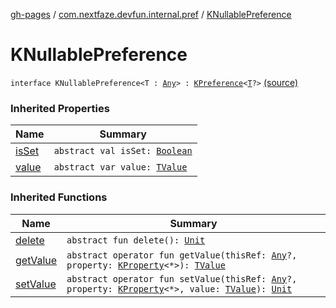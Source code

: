 [gh-pages](../index.md) / [com.nextfaze.devfun.internal.pref](index.md) / [KNullablePreference](./-k-nullable-preference.md)

# KNullablePreference

`interface KNullablePreference<T : `[`Any`](https://kotlinlang.org/api/latest/jvm/stdlib/kotlin/-any/index.html)`> : `[`KPreference`](-k-preference/index.md)`<`[`T`](-k-nullable-preference.md#T)`?>` [(source)](https://github.com/NextFaze/dev-fun/tree/master/devfun-internal/src/main/java/com/nextfaze/devfun/internal/pref/SharedPreferences.kt#L24)

### Inherited Properties

| Name | Summary |
|---|---|
| [isSet](-k-preference/is-set.md) | `abstract val isSet: `[`Boolean`](https://kotlinlang.org/api/latest/jvm/stdlib/kotlin/-boolean/index.html) |
| [value](-k-preference/value.md) | `abstract var value: `[`TValue`](-k-preference/index.md#TValue) |

### Inherited Functions

| Name | Summary |
|---|---|
| [delete](-k-preference/delete.md) | `abstract fun delete(): `[`Unit`](https://kotlinlang.org/api/latest/jvm/stdlib/kotlin/-unit/index.html) |
| [getValue](-k-preference/get-value.md) | `abstract operator fun getValue(thisRef: `[`Any`](https://kotlinlang.org/api/latest/jvm/stdlib/kotlin/-any/index.html)`?, property: `[`KProperty`](https://kotlinlang.org/api/latest/jvm/stdlib/kotlin.reflect/-k-property/index.html)`<*>): `[`TValue`](-k-preference/index.md#TValue) |
| [setValue](-k-preference/set-value.md) | `abstract operator fun setValue(thisRef: `[`Any`](https://kotlinlang.org/api/latest/jvm/stdlib/kotlin/-any/index.html)`?, property: `[`KProperty`](https://kotlinlang.org/api/latest/jvm/stdlib/kotlin.reflect/-k-property/index.html)`<*>, value: `[`TValue`](-k-preference/index.md#TValue)`): `[`Unit`](https://kotlinlang.org/api/latest/jvm/stdlib/kotlin/-unit/index.html) |
